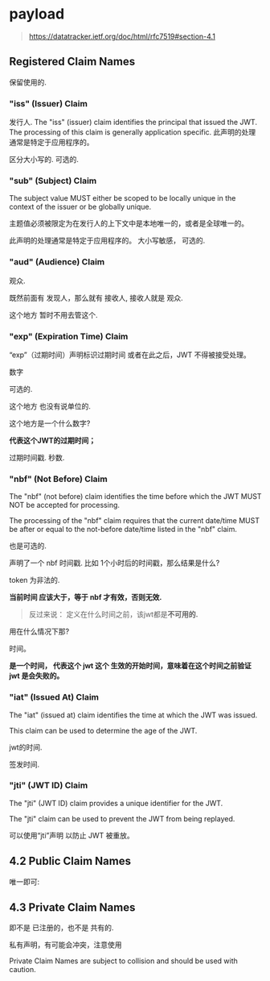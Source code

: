 
# payload

> https://datatracker.ietf.org/doc/html/rfc7519#section-4.1

## Registered Claim Names

保留使用的.


### "iss" (Issuer) Claim

发行人.
The "iss" (issuer) claim identifies the principal that issued the JWT.
The processing of this claim is generally application specific.
此声明的处理通常是特定于应用程序的。

区分大小写的.
可选的.





### "sub" (Subject) Claim


The subject value MUST either be scoped to be locally unique in the context of the issuer or be globally unique.

主题值必须被限定为在发行人的上下文中是本地唯一的，或者是全球唯一的。


此声明的处理通常是特定于应用程序的。
大小写敏感， 可选的.


### "aud" (Audience) Claim

观众.

既然前面有 发现人，那么就有 接收人, 接收人就是 观众.

这个地方 暂时不用去管这个.


### "exp" (Expiration Time) Claim

“exp”（过期时间）声明标识过期时间 或者在此之后，JWT 不得被接受处理。

数字

可选的.

这个地方 也没有说单位的.

这个地方是一个什么数字?

**代表这个JWT的过期时间；**


过期时间戳. 秒数.


### "nbf" (Not Before) Claim


The "nbf" (not before) claim identifies the time before which the JWT
MUST NOT be accepted for processing.


The processing of the "nbf"
claim requires that the current date/time MUST be after or equal to
the not-before date/time listed in the "nbf" claim.

也是可选的.

声明了一个 nbf 时间戳.
比如 1个小时后的时间戳，那么结果是什么?

token 为非法的.

**当前时间 应该大于，等于 nbf 才有效，否则无效.**

> 反过来说： 定义在什么时间之前，该jwt都是**不可用的.**


用在什么情况下那?


时间。

**是一个时间， 代表这个 jwt 这个 生效的开始时间，意味着在这个时间之前验证 jwt 是会失败的。**


### "iat" (Issued At) Claim

The "iat" (issued at) claim identifies the time at which the JWT was
issued.


This claim can be used to determine the age of the JWT.

jwt的时间.

签发时间.



### "jti" (JWT ID) Claim


The "jti" (JWT ID) claim provides a unique identifier for the JWT.


The "jti" claim can be used
to prevent the JWT from being replayed.


可以使用“jti”声明 以防止 JWT 被重放。


## 4.2 Public Claim Names


唯一即可:


## 4.3 Private Claim Names

即不是 已注册的，也不是 共有的.


私有声明，有可能会冲突，注意使用

Private Claim Names are subject to collision and should
be used with caution.

